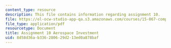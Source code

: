 ```yaml
---
content_type: resource
description: This file contains information regarding assignment 10.
file: https://ol-ocw-studio-app-qa.s3.amazonaws.com/courses/15-067-competitive-decision-making-and-negotiation-spring-2011/8d58d36ab336280629d213ed0a878baf_MIT15_067S11_assgn10.pdf
file_type: application/pdf
resourcetype: Document
title: Assignment 10 Aerospace Investment
uid: 8d58d36a-b336-2806-29d2-13ed0a878baf
---
```

